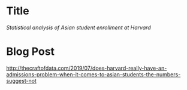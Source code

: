 # Title

*Statistical analysis of Asian student enrollment at Harvard*

# Blog Post

http://thecraftofdata.com/2019/07/does-harvard-really-have-an-admissions-problem-when-it-comes-to-asian-students-the-numbers-suggest-not

